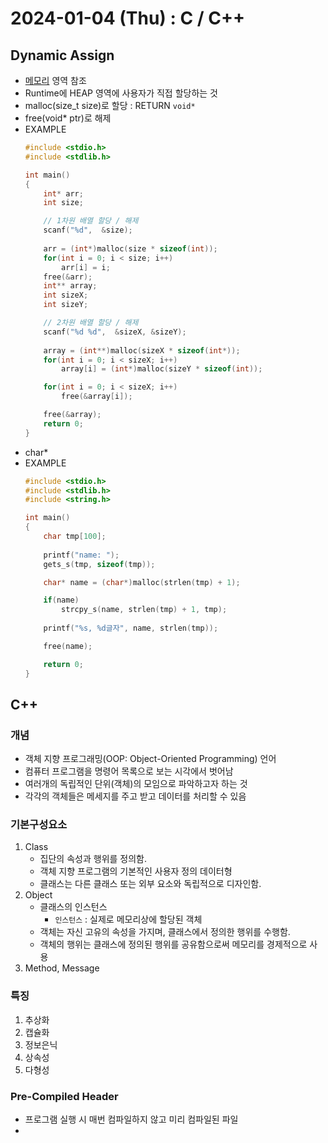 # 2024-01-04 (Thu) : C / C++

## Dynamic Assign
- [메모리](2024-01-02.md#MEMORY) 영역 참조
- Runtime에 HEAP 영역에 사용자가 직접 할당하는 것
- malloc(size_t size)로 할당 : RETURN `void*`
- free(void* ptr)로 해제
- EXAMPLE
    ```c
    #include <stdio.h>
    #include <stdlib.h>

    int main()
    {
        int* arr;
        int size;

        // 1차원 배열 할당 / 해제
        scanf("%d",  &size);
        
        arr = (int*)malloc(size * sizeof(int));
        for(int i = 0; i < size; i++)
            arr[i] = i;
        free(&arr);
        int** array;
        int sizeX;
        int sizeY;

        // 2차원 배열 할당 / 해제
        scanf("%d %d",  &sizeX, &sizeY);
        
        array = (int**)malloc(sizeX * sizeof(int*));
        for(int i = 0; i < sizeX; i++)
            array[i] = (int*)malloc(sizeY * sizeof(int));

        for(int i = 0; i < sizeX; i++)
            free(&array[i]);

        free(&array);
        return 0;
    }
    ```
- char*
- EXAMPLE
    ```c
    #include <stdio.h>
    #include <stdlib.h>
    #include <string.h>

    int main()
    {
        char tmp[100];
        
        printf("name: ");
        gets_s(tmp, sizeof(tmp));

        char* name = (char*)malloc(strlen(tmp) + 1);

        if(name)
            strcpy_s(name, strlen(tmp) + 1, tmp);
            
        printf("%s, %d글자", name, strlen(tmp));

        free(name);

        return 0;
    }
    ```


## C++
### 개념
- 객체 지향 프로그래밍(OOP: Object-Oriented Programming) 언어
- 컴퓨터 프로그램을 명령어 목록으로 보는 시각에서 벗어남
- 여러개의 독립적인 단위(객체)의 모임으로 파악하고자 하는 것
- 각각의 객체들은 메세지를 주고 받고 데이터를 처리할 수 있음

### 기본구성요소
1) Class
    - 집단의 속성과 행위를 정의함.
    - 객체 지향 프로그램의 기본적인 사용자 정의 데이터형
    - 클래스는 다른 클래스 또는 외부 요소와 독립적으로 디자인함.
2) Object
    - 클래스의 인스턴스
        - `인스턴스` : 실제로 메모리상에 할당된 객체
    - 객체는 자신 고유의 속성을 가지며, 클래스에서 정의한 행위를 수행함.
    - 객체의 행위는 클래스에 정의된 행위를 공유함으로써 메모리를 경제적으로 사용
3) Method, Message

### 특징
1) 추상화
2) 캡슐화
3) 정보은닉
4) 상속성
5) 다형성

### Pre-Compiled Header
- 프로그램 실행 시 매번 컴파일하지 않고 미리 컴파일된 파일
- 
